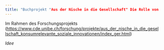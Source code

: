 ```yaml
---
title: "Buchprojekt "Aus der Nische in die Gesellschaft" Die Rolle von Nachhaltigkeitsinitiativen für eine Nachhaltige Entwicklung"
---
```


Im Rahmen des Forschungsprojekts (https://www.cde.unibe.ch/forschung/projekte/aus_der_nische_in_die_gesellschaft_konsumrelevante_soziale_innovationen/index_ger.html)


*Idee*





